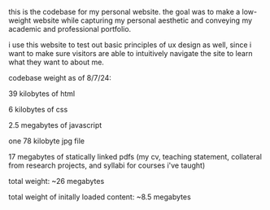 this is the codebase for my personal website. the goal was to make a low-weight website while capturing my personal aesthetic and conveying my academic and professional portfolio. 

i use this website to test out basic principles of ux design as well, since i want to make sure visitors are able to intuitively navigate the site to learn what they want to about me. 

codebase weight as of 8/7/24: 

39 kilobytes of html

6 kilobytes of css

2.5 megabytes of javascript

one 78 kilobyte jpg file

17 megabytes of statically linked pdfs (my cv, teaching statement, collateral from research projects, and syllabi for courses i've taught)



total weight: ~26 megabytes


total weight of initally loaded content: ~8.5 megabytes
